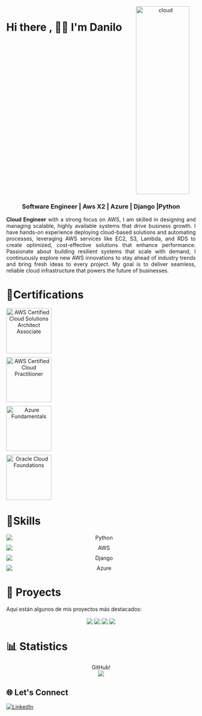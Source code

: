 


<div align="center">

  
<div style="display: flex; gap: 20px;">
  
  <h1>Hi there , 🧑‍💻 I'm Danilo</h1>
  <div style="flex: 1; text-align: center;">
    <img src="https://github.com/user-attachments/assets/5ce6c63a-a73b-45b6-9840-934d5d97bcbb" alt="cloud" width="90%" height="500px">
  </div>

</div>

<h3 align="center">Software Engineer | Aws X2 | Azure | Django |Python</h3>



  <div style="flex: 1; text-align: left;">
    <p align="justify"  ><strong>Cloud Engineer</strong> with a strong focus on AWS, I am skilled in designing and managing scalable, highly available systems that drive business growth. I have hands-on experience deploying cloud-based solutions and automating processes, leveraging AWS services like EC2, S3, Lambda, and RDS to create optimized, cost-effective solutions that enhance performance. Passionate about building resilient systems that scale with demand, I continuously explore new AWS innovations to stay ahead of industry trends and bring fresh ideas to every project. My goal is to deliver seamless, reliable cloud infrastructure that powers the future of businesses.</p>
  </div>
</div>



 <h1>🌱Certifications</h1>
 <div align="center">
 <div style="display: flex; flex-direction: column; gap: 10px;">
<img src="https://d1.awsstatic.com/certification/badges/AWS-Certified-Solutions-Architect-Associate_badge_150x150.e359ae4a6d4d82c3e31d4f9104c8d389b56a2423.png" width="120" alt="AWS Certified Cloud Solutions Architect Associate"> 
<img src="https://d1.awsstatic.com/certification/badges/AWS-Certified-Cloud-Practitioner_badge_150x150.17da917fbddc5383838d9f8209d2030c8d99f31e.png" width="120" alt="AWS Certified Cloud Practitioner"> 
<img src="https://img-c.udemycdn.com/open-badges/v2/badge-class/1461449489/image193214236496861289.png" width="120" alt="Azure Fundamentals">
<img src="https://www.unad-ue.es/images/2023/50_Oracle_Cloud_Infrastructure.png" width="120" alt="Oracle Cloud Foundations">
</div>
</div>

 <h1>💬Skills</h1>
<div align="center">
<div style="display: flex; flex-direction: column; gap: 10px;">
  <img alt="Python" src="https://img.shields.io/badge/Python-111">
  <img alt="AWS" src="https://img.shields.io/badge/AWS-111">
  <img alt="Django" src="https://img.shields.io/badge/Django-111">
  <img alt="Azure" src="https://img.shields.io/badge/Azure-111">
</div>
</div>


<h1>🔭 Proyects</h1>

Aquí están algunos de mis proyectos más destacados:
<div align="center">
   <img align="center" src="https://github-readme-stats.vercel.app/api/pin/?username=Daniluss03&repo=DjangoAndAWS&theme=dark" />
 <img align="center" src="https://github-readme-stats.vercel.app/api/pin/?username=Daniluss03&repo=FastApiAndSQLserver&theme=dark" />
  <img align="center" src="https://github-readme-stats.vercel.app/api/pin/?username=Daniluss03&repo=TokenWithDjangorestFramework&theme=dark" />
  <img align="center" src="https://github-readme-stats.vercel.app/api/pin/?username=Daniluss03&repo=ConsumoApiReactjs&theme=dark" />

</div>



<h1 >📊 Statistics</h1> 


<div align="center">
 GitHub!
</div>
<div align="center">
<img src="https://github-readme-stats.vercel.app/api?username=Daniluss03&show_icons=true&hide_title=true&hide=prs&count_private=true&theme=dark" />
</div>


## 🌐 Let's Connect
<a href="https://www.linkedin.com/in/danilo-rincon-2a1bb9217" target="_blank">
  <img src="https://img.shields.io/badge/LinkedIn-Danilo%20Rinc%C3%B3n-blue?style=social&logo=linkedin" alt="LinkedIn"/>
</a>


